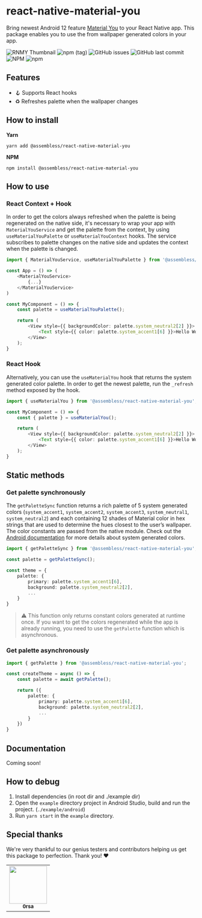 # react-native-material-you
Bring newest Android 12 feature [Material You](https://material.io/blog/announcing-material-you) to your React Native app. This package enables you to use the from wallpaper generated colors in your app. 

![RNMY Thumbnail](https://i.imgur.com/fcdOyLs.png)
![npm (tag)](https://img.shields.io/npm/v/@assembless/react-native-material-you/latest?style=for-the-badge)
![GitHub issues](https://img.shields.io/github/issues-raw/assembless/react-native-material-you?style=for-the-badge)
![GitHub last commit](https://img.shields.io/github/last-commit/assembless/react-native-material-you?style=for-the-badge)
![NPM](https://img.shields.io/npm/l/@assembless/react-native-material-you?style=for-the-badge)
![npm](https://img.shields.io/npm/dt/@assembless/react-native-material-you?style=for-the-badge)

## Features

- 🪝 Supports React hooks
- ♻️ Refreshes palette when the wallpaper changes

## How to install

**Yarn**
```
yarn add @assembless/react-native-material-you
```

**NPM**
```
npm install @assembless/react-native-material-you
```

## How to use

### React Context + Hook
In order to get the colors always refreshed when the palette is being regenerated on the native side, it's necessary to wrap your app with `MaterialYouService` and get the palette from the context, by using `useMaterialYouPalette` or `useMaterialYouContext` hooks.
The service subscribes to palette changes on the native side and updates the context when the palette is changed.

```typescript
import { MaterialYouService, useMaterialYouPalette } from '@assembless/react-native-material-you';

const App = () => (
    <MaterialYouService>
        {...}
    </MaterialYouService>
)

const MyComponent = () => {
    const palette = useMaterialYouPalette();

    return (
        <View style={{ backgroundColor: palette.system_neutral2[2] }}>
            <Text style={{ color: palette.system_accent1[6] }}>Hello World</Text>
        </View>
    );
}
```

### React Hook
Alternatively, you can use the `useMaterialYou` hook that returns the system generated color palette. In order to get the newest palette, run the `_refresh` method exposed by the hook.
```typescript
import { useMaterialYou } from '@assembless/react-native-material-you';

const MyComponent = () => {
    const { palette } = useMaterialYou();

    return (
        <View style={{ backgroundColor: palette.system_neutral2[2] }}>
            <Text style={{ color: palette.system_accent1[6] }}>Hello World</Text>
        </View>
    );
}
```

## Static methods

### Get palette synchronously
The `getPaletteSync` function returns a rich palette of 5 system generated colors (`system_accent1`, `system_accent2`, `system_accent3`, `system_neutral1`, `system_neutral2`) and each containing 12 shades of Material color in hex strings that are used to determine the hues closest to the user’s wallpaper. The color constants are passed from the native module. Check out the [Android documentation](https://developer.android.com/reference/android/R.color#system_accent1_0) for more details about system generated colors.

```typescript
import { getPaletteSync } from '@assembless/react-native-material-you';

const palette = getPaletteSync();

const theme = {
    palette: {
        primary: palette.system_accent1[6],
        background: palette.system_neutral2[2],
        ...
    }
}
```

> ⚠️ This function only returns constant colors generated at runtime once. If you want to get the colors regenerated while the app is already running, you need to use the `getPalette` function which is asynchronous.

### Get palette asynchronously
```typescript
import { getPalette } from '@assembless/react-native-material-you';

const createTheme = async () => {
    const palette = await getPalette();

    return ({
        palette: {
            primary: palette.system_accent1[6],
            background: palette.system_neutral2[2],
            ...
        }
    })
}
```

## Documentation

Coming soon!

## How to debug

1. Install dependencies (in root dir and ./example dir)
2. Open the `example` directory project in Android Studio, build and run the project. (`./example/android`)
3. Run `yarn start` in the `example` directory.

## Special thanks

We're very thankful to our genius testers and contributors helping us get this package to perfection. Thank you! :heart:

<table>
  <tr>
    <td align="center">
        <a href="https://github.com/0rsa">
            <img src="https://avatars.githubusercontent.com/u/769750?v=3?s=100" width="100px;" alt=""/>
            <br />
            <sub><b>0rsa</b></sub>
        </a>
        <br />
    </td>
  </tr>
</table>
